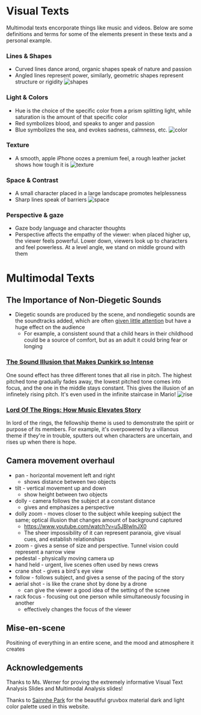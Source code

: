 # Visual Texts

Multimodal texts encorporate things like music and videos. Below are some definitions and terms for some of the elements present in these texts and a personal example.

### Lines & Shapes

- Curved lines dance arond, organic shapes speak of nature and passion
- Angled lines represent power, similarly, geometric shapes represent structure or rigidity
![shapes](images/shapes.jpeg)

### Light & Colors

- Hue is the choice of the specific color from a prism splitting light, while saturation is the amount of that specific color
- Red symbolizes blood, and speaks to anger and passion
- Blue symbolizes the sea, and evokes sadness, calmness, etc.
![color](images/color.jpeg)

### Texture

- A smooth, apple iPhone oozes a premium feel, a rough leather jacket shows how tough it is
![texture](images/texture.jpeg)

### Space & Contrast

- A small character placed in a large landscape promotes helplessness
- Sharp lines speak of barriers
![space](images/space.jpeg)

### Perspective & gaze

- Gaze body language and character thoughts
- Perspective affects the empathy of the viewer: when placed higher up, the viewer feels powerful. Lower down, viewers look up to characters and feel powerless. At a level angle, we stand on middle ground with them

# Multimodal Texts

## The Importance of Non-Diegetic Sounds

- Diegetic sounds are produced by the scene, and nondiegetic sounds are the soundtracks added, which are often [given little attention](https://www.filmsound.org/articles/designing_for_sound.htm) but have a huge effect on the audience
  - For example, a consistent sound that a child hears in their childhood could be a source of comfort, but as an adult it could bring fear or longing

### [The Sound Illusion that Makes Dunkirk so Intense](https://www.youtube.com/watch?v=LVWTQcZbLgY)

One sound effect has three different tones that all rise in pitch. The highest pitched tone gradually fades away, the lowest pitched tone comes into focus, and the one in the middle stays constant. This gives the illusion of an infinetely rising pitch. It's even used in the infinite staircase in Mario!
![rise](images/rise.jpeg)

### [Lord Of The Rings: How Music Elevates Story](https://www.youtube.com/watch?v=e7BkmF8CJpQ)

In lord of the rings, the fellowship theme is used to demonstrate the spirit or purpose of its members. For example, it's overpowered by a villanous theme if they're in trouble, sputters out when characters are uncertain, and rises up when there is hope.

## Camera movement overhaul

- pan - horizontal movement left and right
  - shows distance between two objects
- tilt - vertical movement up and down
  - show height between two objects
- dolly - camera follows the subject at a constant distance
  - gives and emphasizes a perspective
- dolly zoom - moves closer to the subject while keeping subject the same; optical illusion that changes amount of background captured
  - https://www.youtube.com/watch?v=u5JBlwlnJX0
  - The sheer impossibility of it can represent paranoia, give visual cues, and establish relationships
- zoom - gives a sense of size and perspective. Tunnel vision could represent a narrow view
- pedestal - physically moving camera up
- hand held - urgent, live scenes often used by news crews
- crane shot - gives a bird's eye view
- follow - follows subject, and gives a sense of the pacing of the story
- aerial shot - is like the crane shot by done by a drone
  - can give the viewer a good idea of the setting of the scnee
- rack focus - focusing out one person while simultaneously focusing in another
  - effectively changes the focus of the viewer

## Mise-en-scene

Positining of everything in an entire scene, and the mood and atmosphere it creates

## Acknowledgements

Thanks to Ms. Werner for proving the extremely informative Visual Text Analysis Slides and Multimodal Analysis slides!

Thanks to [Sainnhe Park](https://github.com/sainnhe) for the beautiful gruvbox material dark and light color palette used in this website.
